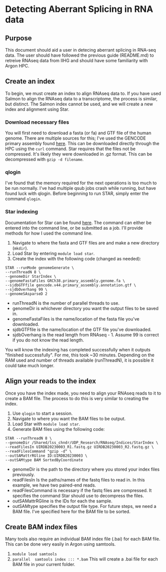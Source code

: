 # Detecting Aberrant Splicing in RNA data

## Purpose
This document should aid a user in detecing aberrant splicing in RNA-seq data. The user should have followed the previous guide (README.md) to retreive RNAseq data from IIHG and should have some familiarity with Argon HPC.

## Create an index
To begin, we must create an index to align RNAseq data to. If you have used Salmon to align the RNAseq data to a transcriptome, the process is similar, but distinct. The Salmon index cannot be used, and we will create a new index and alignment using Star.
### Download necessary files
You will first need to download a fasta (or fa) and GTF file of the human genome. There are multiple sources for this; I've used the GENCODE primary assembly found [here](https://www.gencodegenes.org/human/).
This can be downloaded directly through the HPC using the `curl` command.
Star requires that the files not be compressed. It's likely they were downloaded in .gz format. This can be decompressed with `gzip -d filename`.
### qlogin
I've found that the memory required for the next operations is too much to be run normally. I've had multiple qsub jobs crash while running, but have found luck with qlogin. Before beginning to run STAR, simply enter the command `qlogin`.
### Star indexing
Documentation for Star can be found [here](https://github.com/alexdobin/STAR/blob/master/doc/STARmanual.pdf). The command can either be entered into the command line, or be submitted as a job. I'll provide methods for how I used the command line.
1. Navigate to where the fasta and GTF files are and make a new directory (`mkdir`).
2. Load Star by entering `module load star`.
3. Create the index with the following code (changed as needed):
```
STAR --runMode genomeGenerate \
--runThreadN 8 \
--genomeDir StarIndex \
--genomeFastaFiles GRCh38.primary_assembly.genome.fa \
--sjdbGTFfile gencode.v44.primary_assembly.annotation.gtf \
--sjdbOverhang 99 \
--genomeSAsparseD 2
```
- runThreadN is the number of parallel threads to use.
- genomeDir is whichever directory you want the output files to be saved in.
- genomeFastaFiles is the name/location of the fasta file you've downloaded.
- sjdbGTFfile is the name/location of the GTF file you've downloaded.
- sjdbOverhang is the read length from RNAseq - 1. Assume 99 is correct if you do not know the read length.

You will know the indexing has completed successfully when it outputs "finished successfully". For me, this took ~30 minutes. Depending on the RAM used and number of threads available (runThreadN), it is possible it could take much longer.

## Align your reads to the index
Once you have the index made, you need to align your RNAseq reads to it to create a BAM file. The process to do this is very similar to creating the index.
1. Use `qlogin` to start a session.
2. Navigate to where you want the BAM files to be output.
3. Load Star with `module load star`.
4. Generate BAM files using the following code:
```
STAR --runThreadN 8 \
--genomeDir /Shared/lss_chndr/UDP_Research/RNAseq/Indices/StarIndex \
--readFilesIn UIRDB20230003_R1.fastq.gz UIRDB20230003_R2.fastq.gz \
--readFilesCommand "gzip -d" \
--outSAMattrRGline ID:UIRDB20230003 \
--outSAMtype BAM SortedByCoordinate
```
- genomeDir is the path to the directory where you stored your index files previously.
- readFilesIn Is the paths/names of the fastq files to read in. In this example, we have two paired-end reads.
- readFilesCommand is necessary if the fastq files are compressed. It specifies the command Star should use to decompress the files.
- outSAMattrRGline is the IDs for each the sample.
- outSAMtype specifies the output file type. For future steps, we need a BAM file. I've specified here for the BAM file to be sorted.

## Create BAM index files
Many tools also require an individual BAM index file (.bai) for each BAM file. This can be done very easily in Argon using samtools.
1. `module load samtools`
2. `parallel  samtools index ::: *.bam`
This will create a .bai file for each BAM file in your current folder.
